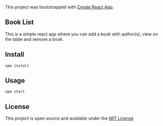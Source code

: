 This project was bootstrapped with [Create React App](https://github.com/facebook/create-react-app).

## Book List

This is a simple react app where you can add a book with author(s), view on the table and remove a book.

## Install

`npm install`

## Usage

`npm start`

## License

This project is open source and available under the <a href="https://github.com/Invincible-Sazzad/book_list/blob/master/LICENSE">MIT License</a>
